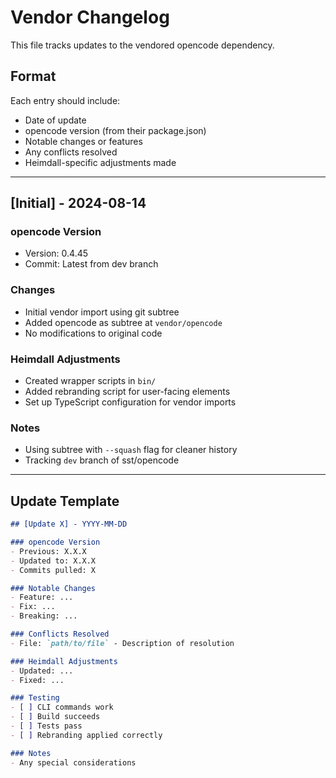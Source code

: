 # Vendor Changelog

This file tracks updates to the vendored opencode dependency.

## Format

Each entry should include:
- Date of update
- opencode version (from their package.json)
- Notable changes or features
- Any conflicts resolved
- Heimdall-specific adjustments made

---

## [Initial] - 2024-08-14

### opencode Version
- Version: 0.4.45
- Commit: Latest from dev branch

### Changes
- Initial vendor import using git subtree
- Added opencode as subtree at `vendor/opencode`
- No modifications to original code

### Heimdall Adjustments
- Created wrapper scripts in `bin/`
- Added rebranding script for user-facing elements
- Set up TypeScript configuration for vendor imports

### Notes
- Using subtree with `--squash` flag for cleaner history
- Tracking `dev` branch of sst/opencode

---

## Update Template

```markdown
## [Update X] - YYYY-MM-DD

### opencode Version
- Previous: X.X.X
- Updated to: X.X.X
- Commits pulled: X

### Notable Changes
- Feature: ...
- Fix: ...
- Breaking: ...

### Conflicts Resolved
- File: `path/to/file` - Description of resolution

### Heimdall Adjustments
- Updated: ...
- Fixed: ...

### Testing
- [ ] CLI commands work
- [ ] Build succeeds
- [ ] Tests pass
- [ ] Rebranding applied correctly

### Notes
- Any special considerations
```